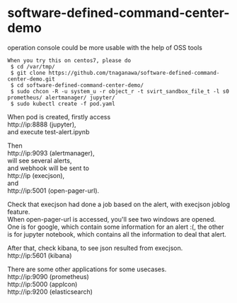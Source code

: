 # software-defined-command-center-demo
operation console could be more usable with the help of OSS tools

````
When you try this on centos7, please do
 $ cd /var/tmp/
 $ git clone https://github.com/tnaganawa/software-defined-command-center-demo.git
 $ cd software-defined-command-center-demo/
 $ sudo chcon -R -u system_u -r object_r -t svirt_sandbox_file_t -l s0 prometheus/ alertmanager/ jupyter/
 $ sudo kubectl create -f pod.yaml
````

When pod is created, firstly access  
http://ip:8888 (jupyter),  
and execute test-alert.ipynb

Then  
http://ip:9093 (alertmanager),  
will see several alerts,  
and webhook will be sent to  
http://ip (execjson),  
and  
http://ip:5001 (open-pager-url).

Check that execjson had done a job based on the alert, with execjson joblog feature.  
When open-pager-url is accessed, you'll see two windows are opened.  
One is for google, which contain some information for an alert :(, the other is for jupyter notebook, which contains all the information to deal that alert.


After that, check kibana, to see json resulted from execjson.  
http://ip:5601 (kibana)



There are some other applications for some usecases.  
http://ip:9090 (prometheus)  
http://ip:5000 (applcon)  
http://ip:9200 (elasticsearch)  


